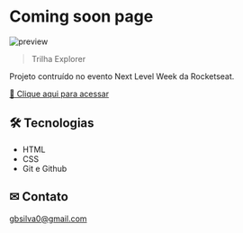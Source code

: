 # Coming soon page

![preview](./.github/preview.png)

> Trilha Explorer

Projeto contruído no evento Next Level Week da Rocketseat.

[🔗 Clique aqui para acessar](https://guilhermebpsilva.github.io/nlw-esports-explorer/)

## 🛠 Tecnologias

- HTML
- CSS
- Git e Github

## ✉ Contato

gbsilva0@gmail.com
